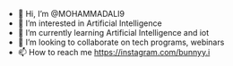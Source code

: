 - 👋 Hi, I’m @MOHAMMADALI9
- 👀 I’m interested in Artificial Intelligence
- 🌱 I’m currently learning Artificial Intelligence and iot
- 💞️ I’m looking to collaborate on tech programs, webinars
- 📫 How to reach me https://instagram.com/bunnyy.i

<!---
MOHAMMADALI9/MOHAMMADALI9 is a ✨ special ✨ repository because its `README.md` (this file) appears on your GitHub profile.
You can click the Preview link to take a look at your changes.
--->
